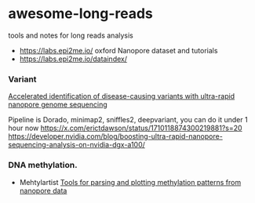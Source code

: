 # awesome-long-reads
tools and notes  for long reads analysis

* https://labs.epi2me.io/ oxford Nanopore dataset and tutorials
* https://labs.epi2me.io/dataindex/


### Variant

[Accelerated identification of disease-causing variants with ultra-rapid nanopore genome sequencing](https://www.nature.com/articles/s41587-022-01221-5)

Pipeline is Dorado, minimap2, sniffles2, deepvariant, you can do it under 1 hour now https://x.com/erictdawson/status/1710118874300219881?s=20
https://developer.nvidia.com/blog/boosting-ultra-rapid-nanopore-sequencing-analysis-on-nvidia-dgx-a100/

###  DNA methylation.

* Mehtylartist [Tools for parsing and plotting methylation patterns from nanopore data](https://github.com/adamewing/methylartist)
